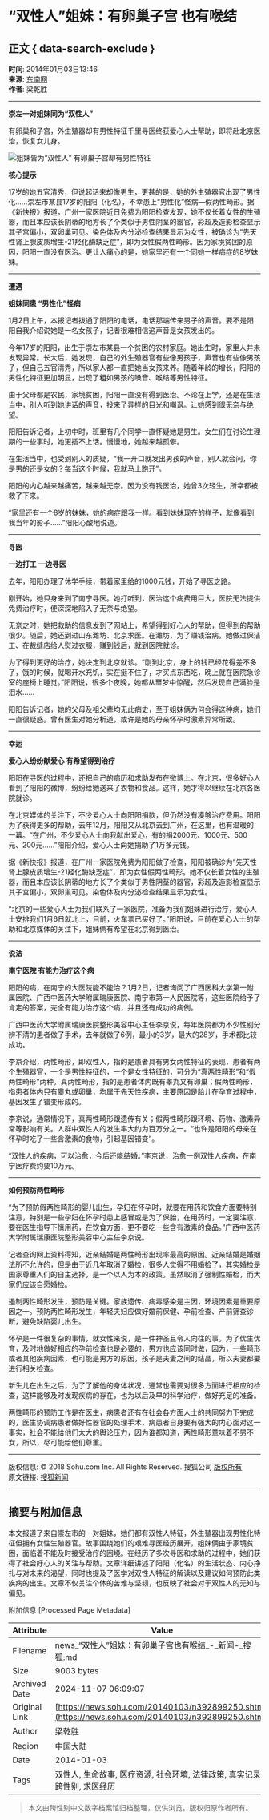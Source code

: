 # “双性人”姐妹：有卵巢子宫 也有喉结

## 正文 { data-search-exclude }


**时间**: 2014年01月03日13:46  
**来源**: [东南网](https://news.fjsen.com/2014-01/03/content_13272070.htm)  
**作者**: 梁乾胜  

---

**崇左一对姐妹同为“双性人”**

有卵巢和子宫，外生殖器却有男性特征千里寻医终获爱心人士帮助，即将赴北京医治，恢复女儿身。

![姐妹皆为“双性人” 有卵巢子宫却有男性特征](https://photocdn.sohu.com/20140103/Img392899251.jpg)

**核心提示**

17岁的她五官清秀，但说起话来却像男生，更甚的是，她的外生殖器官出现了男性化……崇左市某县17岁的阳阳（化名），不幸患上“男性化”怪病—假两性畸形。据《新快报》报道，广州一家医院近日免费为阳阳检查发现，她不仅长着女性的生殖器，而且本应该长阴蒂的地方长了个类似于男性阴茎的器官，彩超及造影检查显示其子宫偏小，双卵巢可见。染色体及内分泌检查结果显示为女性，被确诊为“先天性肾上腺皮质增生-21羟化酶缺乏症”，即为女性假两性畸形。因为家境贫困的原因，阳阳一直没有医治。更让人痛心的是，她家里还有一个同她一样病症的8岁妹妹。

---

**遭遇**

**姐妹同患 “男性化”怪病**

1月2日上午，本报记者拨通了阳阳的电话，电话那端传来男子的声音。要不是阳阳自我介绍说她是一名女孩子，记者很难相信这声音是女孩发出的。

今年17岁的阳阳，出生于崇左市某县一个贫困的农村家庭。她出生时，家里人并未发现异常。长大后，她发现，自己的外生殖器官有些像男孩子，声音也有些像男孩子，但自己五官清秀，所以家人都一直把她当女孩来养。随着年龄的增长，阳阳的男性化特征更加明显，出现了粗如男孩的嗓音、喉结等男性特征。

由于父母都是农民，家境贫困，阳阳一直没有得到医治。不论在上学，还是在生活当中，别人听到她讲话的声音，投来了异样的目光和嘲讽。让她感到很无奈与绝望。

阳阳告诉记者，上初中时，班里有几个同学一直怀疑她是男生。女生们在讨论生理期的一些事时，她更插不上话。慢慢地，她越来越孤僻。

在生活当中，也受到别人的质疑，“我一开口就发出男孩的声音，别人就会问，你是男的还是女的？每当这个时候，我就马上跑开”。

阳阳的内心越来越痛苦，越来越无奈。因为没有钱医治，她曾3次轻生，所幸都被救了下来。

“家里还有一个8岁的妹妹，她的病症跟我一样。看到妹妹现在的样子，就像看到我当年的影子……”阳阳心酸地说道。

---

**寻医**

**一边打工 一边寻医**

去年，阳阳办理了休学手续，带着家里给的1000元钱，开始了寻医之路。

刚开始，她只身来到了南宁寻医。她打听到，医治这个病费用巨大，医院无法提供免费治疗时，便深深地陷入了无奈与绝望。

无奈之时，她把救助的信息发到了网站上，希望得到好心人的帮助，但得到的帮助很少。随后，她还到过山东潍坊、北京求医。在潍坊，为了赚钱治病，她做过保洁工、在裁缝店给人熨过衣服，赚到钱后，就到医院就诊。

为了得到更好的治疗，她决定到北京就诊。“刚到北京，身上的钱已经花得差不多了，饿的时候，就喝开水充饥，实在挺不住了，才买点东西吃，晚上就在医院急诊室的座椅上睡觉。”阳阳说，很多个夜晚，她都从噩梦中惊醒，然后发现自己满脸是泪水……

阳阳告诉记者，她的父母及祖父辈均无此病史，至于姐妹俩为何会得这种病，她们一直很疑惑。曾有医生对她分析道，或许是她的母亲怀孕时激素异常所致。

---

**幸运**

**爱心人纷纷献爱心 有希望得到治疗**

阳阳在寻医的过程中，还把自己的病历和求助发布在微博上。在北京，很多好心人看到了阳阳的微博，纷纷给她送来了衣物和食品。这样，她才得以继续在北京各医院就诊。

在北京媒体的关注下，不少爱心人士向阳阳捐款，但仍然没有凑够治疗费用。阳阳为了获得更多的帮助，去年12月，阳阳又从北京去到广州，在这里，也有温暖的一幕。“在广州，不少爱心人士向我献出爱心，有的捐2000元、1000元、500元、200元……”阳阳介绍，爱心人士向她捐助了1万多元钱。

据《新快报》报道，在广州一家医院免费为阳阳做了检查，阳阳被确诊为“先天性肾上腺皮质增生-21羟化酶缺乏症”，即为女性假两性畸形。她不仅长着女性的生殖器，而且本应该长阴蒂的地方长了个类似于男性阴茎的器官，彩超及造影检查显示其子宫偏小，双卵巢可见。染色体及内分泌检查结果显示为女性。

“北京的一些爱心人士为我们联系了一家医院，准备为我们姐妹进行治疗，爱心人士安排我们1月6日就北上，目前，火车票已买好了。”阳阳说，目前在爱心人士的帮助和北京媒体的关注下，姐妹俩有希望在北京得到医治。

---

**说法**

**南宁医院 有能力治疗这个病**

阳阳的病，在南宁的大医院能不能治？1月2日，记者询问了广西医科大学第一附属医院、广西中医药大学附属瑞康医院、南宁市第一人民医院等，这些医院给予了肯定的答案，完全有能力治疗这个病，并且还有成功的病例。

广西中医药大学附属瑞康医院整形美容中心主任李京说，每年医院都为不少性别分辨不清的患者做了手术，去年就做了6例，最小的3岁，最大的28岁，手术都比较成功。

李京介绍，两性畸形，即双性人，指的是患者具有男女两性特征的表现，患者有两个生殖器官，一个是男性特征的，一个是女性特征的，可分为“真两性畸形”和“假两性畸形”两种。真两性畸形，指的是患者体内既有睾丸又有卵巢；假两性畸形，指患者体内只有睾丸或卵巢，均属于先天性疾病，主要原因是胎儿在孕育过程中，基因发生了错变形成的。

李京说，通常情况下，真两性畸形跟遗传有关；假两性畸形跟环境、药物、激素异常等影响有关。人群中双性人的发生率大约为百万分之一。“也许是阳阳的母亲在怀孕时吃了一些含激素的食物，引起基因错变”。

“双性人的疾病，可以治愈，今后还能结婚。”李京说，治愈一例双性人疾病，在南宁医疗费约要10万元。

---

**如何预防两性畸形**

“为了预防假两性畸形的婴儿出生，孕妇在怀孕时，就要在用药和饮食方面要特别注意，特别是一些孕妇在怀孕时患上感冒或是为了保胎，在用药时，一定要注意，要在医生指导下慎用药，在饮食方面，更不要吃一些含有激素的食品。”广西中医药大学附属瑞康医院整形美容中心主任李京说。

记者查询网上资料得知，近亲结婚是两性畸形出现率最高的原因。近亲结婚是婚姻法所不允许的，但是由于近几年取消了婚检，很多人觉得不用婚检了，其实婚检是国家尊重人们的自主选择，是一个以人为本的政策。虽然取消了强制性婚检，而大家仍应该自愿婚检。

遏制两性畸形发生，预防是关键。家族遗传、病毒感染是主因，环境因素是重要原因之一。预防两性畸形发生，年轻夫妇应做好婚前保健、孕前检查、产前筛查诊断，避免缺陷婴儿出生。

怀孕是一件很复杂的事情，就女性来说，是一件神圣且令人向往的事。为了优生优育，及时地做好相应的孕前检查也是必要的，男方也应该同时做，因为，一些畸形或者其他疾病因素，也可能是男方的原因，孩子是夫妻之间的结晶，所以夫妻都要进行相关检查。

新生儿在出生之后，为了了解他的身体状况，通常也需要对很多方面进行相应的检查，这样能够及时发现疾病的存在，也为以后及早的科学治疗，做好充足的准备。

两性畸形的预防工作是在医生，病患者还有在社会各方面人士的共同努力下完成的，医生协调病患者做好性器官的处理手术，病患者自身要有强大的内心面对这一事实，社会不能给他们太大的舆论压力，因为谁都知道，两性畸形意味着不男不女，所以，尽可能给他们尊重。

---

版权信息: © 2018 Sohu.com Inc. All Rights Reserved. 搜狐公司 [版权所有](https://corp.sohu.com/s2007/copyright/)  
原文链接: [搜狐新闻](https://news.sohu.com/20140103/n392899250.shtml)  

---

## 摘要与附加信息

<!-- tcd_abstract -->
本文报道了来自崇左市的一对姐妹，她们都有双性人特征，外生殖器出现男性化特征但拥有女性生殖器官。故事围绕她们的艰难寻医经历展开，姐妹俩由于家境贫困，面临着不能及时接受治疗的困境。在经历了多次寻医和求助的过程中，她们获得了社会好心人的关注与帮助。文章详细讲述了阳阳（化名）的生活状态、内心挣扎与对未来的渴望，同时也提及了医学对双性人特征的解读以及建议如何预防此类疾病的出生。文章不仅关注个体的苦难与坚韧，也反映了社会对于双性人的无知与偏见。
<!-- tcd_abstract_end -->

附加信息 [Processed Page Metadata]

| Attribute       | Value                                  |
|-----------------|----------------------------------------|
| Filename        | news_“双性人”姐妹：有卵巢子宫也有喉结_-_新闻-_搜狐.md                             |
| Size            | 9003 bytes                           |
| Archived Date   | 2024-11-07 06:09:07                             |
| Original Link   | [https://news.sohu.com/20140103/n392899250.shtml](https://news.sohu.com/20140103/n392899250.shtml)                       |
| Author          | 梁乾胜                               |
| Region          | 中国大陆                               |
| Date            | 2014-01-03                                 |
| Tags            | 双性人, 生命故事, 医疗资源, 社会环境, 法律政策, 真实记录, 跨性别, 求医经历                                 |
>
> 本文由跨性别中文数字档案馆归档整理，仅供浏览。版权归原作者所有。
>